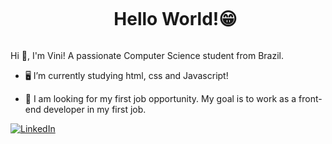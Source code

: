 <!--título-->
<div id="user-content-toc">
  <ul align="center">
    <summary><h1 style="display: inline-block">Hello World!😁</h1></summary>
</div>

<!-- Presentation -->
<p>
  Hi 👋, I'm Vini! A passionate Computer Science student from Brazil.

  - 🖥 I’m currently studying html, css and Javascript!

  - 🔭 I am looking for my first job opportunity. My goal is to work as a front-end developer in my first job.
</p>

<!-- Dropdown
<details>
  <summary>👨‍💻 More about me</summary>

  - 💬 I am 18 years old, currently living in Brazil. I have fluency in English and have experience with SQL, Python, Data Analysis, Data visualization, and Machine Learning. I'm also a content creator on YouTube since 2018, which helped me develop important skills such as creativity, communication, marketing, analytical capability, community and social media management.

  - ⚡ I enjoy reading, whether it's a good book, manga, or comics, as well as watching movies and playing games! I believe that our personal interests contribute to a more refined perception of things and problem-solving. \o/
</details>
-->
<!-- Links -->
[![LinkedIn](https://img.shields.io/badge/LinkedIn-0077B5?style=for-the-badge&logo=linkedin&logoColor=white)](https://www.linkedin.com/in/vin%C3%ADcius-j%C3%BAnior-9251a6274/)
